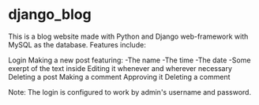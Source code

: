 # django_blog
This is a blog website made with Python and Django web-framework with MySQL as the database. Features include:

Login
Making a new post featuring: -The name -The time -The date -Some exerpt of the text inside
Editing it whenever and wherever necessary
Deleting a post
Making a comment
Approving it
Deleting a comment

Note: The login is configured to work by admin's username and password. 
